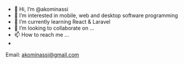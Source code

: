 - 👋 Hi, I’m @akominassi
- 👀 I’m interested in mobile, web and desktop software programming
- 🌱 I’m currently learning React & Laravel
- 💞️ I’m looking to collaborate on ...
- 📫 How to reach me ...
- 
Email: akominassi@gmail.com

<!---
akominassi/akominassi is a ✨ special ✨ repository because its `README.md` (this file) appears on your GitHub profile.
You can click the Preview link to take a look at your changes.
--->
